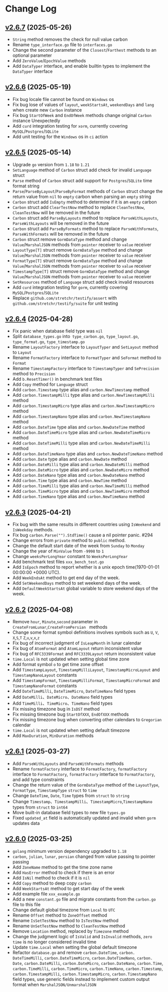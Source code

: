 # Change Log

## [v2.6.7](https://github.com/dromara/carbon/compare/v2.6.6...v2.6.7) (2025-05-26)

- `String` method removes the check for null value carbon
- Rename  `type_interface.go` file to `interfaces.go`
- Change the second parameter of the `Closest`/`Farthest` methods to an optional parameter
- Add `ZeroValue`/`EpochValue` methods
- Add  `DataTyper` interface, and enable builtin types to implement the `DataTyper` interface

## [v2.6.6](https://github.com/dromara/carbon/compare/v2.6.5...v2.6.6) (2025-05-19)

- Fix bug locale file cannot be found on `Windows` os
- Fix bug lose of values of `layout`, `weekStartsAt`, `weekendDays` and `lang` when create new `Carbon` instance 
- Fix bug `StartOfWeek` and `EndOfWeek` methods change original `Carbon` instance Unexpectedly 
- Add  `curd` integration testing for `xorm`, currently covering `MySQL`/`Postgres`/`SQLite`
- Add unit testing for the `Windows` os in `ci` action

## [v2.6.5](https://github.com/dromara/carbon/compare/v2.6.4...v2.6.5) (2025-05-14)

- Upgrade `go` version from `1.18` to `1.21`
- `SetLanguage` method of  `Carbon` struct add check for invalid  `Language` struct
- `Parse` method of  `Carbon` struct add support for `Postgres`/`SQLite` time format string
- `Parse`/`ParseByLayout`/`ParseByFormat` methods of  `Carbon` struct change the return value from `nil` to `empty` carbon when parsing an `empty` string
- `Carbon` struct add  `IsEmpty` method to determine if it is an  `empty` carbon
- `Carbon` struct add `ClearTestNow` method to replace `CleanTestNow`, `CleanTestNow` will be removed in the future
- `Carbon` struct add `ParseByLayouts` method to replace `ParseWithLayouts`, `ParseWithLayouts` will be removed in the future
- `Carbon` struct add `ParseByFormats` method to replace `ParseWithFormats`, `ParseWithFormats` will be removed in the future
-  `Carbon` struct remove  `GormDataType` method and change `Value`/`MarshalJSON` methods from `pointer` receiver to `value` receiver
-  `LayoutType[T]` struct remove  `GormDataType` method and change `Value`/`MarshalJSON` methods from `pointer` receiver to `value` receiver
-  `FormatType[T]` struct remove  `GormDataType` method and change `Value`/`MarshalJSON` methods from `pointer` receiver to `value` receiver
-  `TimestampType[T]` struct remove  `GormDataType` method and change `Value`/`MarshalJSON` methods from `pointer` receiver to `value` receiver
- `SetResources` method of  `Language` struct add check invalid resources
- Add  `curd` integration testing for `gorm`, currently covering `MySQL`/`Postgres`/`SQLite`
- Replace  `github.com/stretchr/testify/assert` with `github.com/stretchr/testify/suite` for unit testing

## [v2.6.4](https://github.com/dromara/carbon/compare/v2.6.3...v2.6.4) (2025-04-28)

- Fix panic when database field type was `nil`
- Split  `database_types.go` into` type_carbon.go`, `type_layout.go`, `type_format.go`,  `type_timestamp.go`
- Rename  `LayoutFactory` interface to `LayoutTyper` and `SetLayout` method to `Layout`
- Rename  `FormatFactory` interface to `FormatTyper` and `SeFormat` method to `Format`
- Rename  `TimestampFactory` interface to `TimestampTyper` and `SePrecision` method to `Precision`
- Add `b.ResetTimer()` in  benchmark test files
- Add `Copy` method for `Language` struct
- Add `carbon.Timestamp` type alias and `carbon.NewTimestamp` method
- Add `carbon.TimestampMilli` type alias and `carbon.NewTimestampMilli` method
- Add `carbon.TimestampMicro` type alias and `carbon.NewTimestampMicro` method
- Add `carbon.TimestampNano` type alias and `carbon.NewTimestampNano` method
- Add `carbon.DateTime` type alias and `carbon.NewDateTime` method
- Add `carbon.DateTimeMicro` type alias and `carbon.NewDateTimeMicro` method
- Add `carbon.DateTimeMilli` type alias and `carbon.NewDateTimeMilli` method
- Add `carbon.DateTimeNano` type alias and `carbon.NewDateTimeNano` method
- Add `carbon.Date` type alias and `carbon.NewDate` method
- Add `carbon.DateMilli` type alias and `carbon.NewDateMilli` method
- Add `carbon.DateMicro` type alias and `carbon.NewDateMicro` method
- Add `carbon.DateNano` type alias and `carbon.NewDateNano` method
- Add `carbon.Time` type alias and `carbon.NewTime` method
- Add `carbon.TimeMilli` type alias and `carbon.NewTimeMilli` method
- Add `carbon.TimeMicro` type alias and `carbon.NewTimeMicro` method
- Add `carbon.TimeNano` type alias and `carbon.NewTimeNano` method

## [v2.6.3](https://github.com/dromara/carbon/compare/v2.6.2...v2.6.3) (2025-04-21)

-  Fix bug with the same results in different countries using `IsWeekend` and `IsWeekday` methods.
-  Fix bug `carbon.Parse("").StdTime()` cause a nil pointer panic.  #294
-  Change errors  from `private` method  to `public` method.
-  Change the default start date of the week from `Sunday` to `Monday`
-  Change the year of `MinValue` from `-9998` to `1`
-  Change `weeksPerLongYear` constant to `WeeksPerLongYear`
- Add benchmark test files `xxx_bench_test.go`
-  Add `IsEpoch` method to report whether is a unix epoch time(1970-01-01 00:00:00 +0000 UTC).
-  Add `WeekEndsAt` method to get end day of the week.
-  Add `SetWeekendDays` method to set weekend days of the week.
-  Add `DefaultWeekStartsAt` global variable to store  weekend days of the week.

## [v2.6.2](https://github.com/dromara/carbon/compare/v2.6.1...v2.6.2) (2025-04-08)

-  Remove  `hour`, `Minute`,`second` parameter in `CreateFromLunar`,`CreateFromPersian ` methods
- Change some format symbol definitions involves symbols such as  `U`, `V`, `X`,`S`,`T` `Z`,`u`,`v`,`x`,`z`
- Fix bug of incorrect judgment of `IsLeapMonth` in lunar calendar
- Fix bug of `AtomFormat` and `AtomLayout` return inconsistent value
- Fix bug of `RFC3339Format` and `RFC3339Layout` return inconsistent value
-  `time.Local` is not updated when setting global time zone
-  Add format symbol `o` to get time zone offset
-  Add `TimestampLayout`, `TimestampMilliLayout`, `TimestampMicroLayout` and `TimestampNanoLayout` constants
-  Add `TimestampFormat`, `TimestampMilliFormat`, `TimestampMicroFormat` and `TimestampNanoFormat` constants
- Add `DateTimeMilli`, `DateTimeMicro`, `DateTimeNano` field types
- Add `DateMilli`、`DateMicro`、`DateNano` field types
- Add `TimeMilli`、`TimeMicro`、`TimeNano` field types
-  Fix missing timezone bug in `IsDST` method
- Fix missing timezone bug `StartOfXXX`,  `EndOfXXX` methods
- Fix missing timezone bug when converting other calendars to `Gregorian` calendar
-  `time.Local` is not updated when setting default timezone
-  Add `MaxDuration`, `MinDuration` methods

## [v2.6.1](https://github.com/dromara/carbon/compare/v2.6.0...v2.6.1) (2025-03-27)

- Add `ParseWithLayouts` and `ParseWithFormats` methods
- Rename `formatFactory` interface to `FormatFactory`, `formatFactory` interface to `FormatFactory`, `formatFactory` interface to `FormatFactory`, and add type constraints
- Change the return value of the `GormDataType` method of the `LayoutType`, `FormatType`, `TimestampType`  `struct`  to `time`
- Change `DateTime`, `Date`, `Time` types from `struct` to `string`
- Change `Timestamp`、`TimestampMilli`、`TimestampMicro`,`TimestampNano` types from `struct` to `int64`
- Move built-in database field types to new file `types.go`
- Fixed `updated_at` field is automatically updated and invalid when `gorm` updates data

## [v2.6.0](https://github.com/dromara/carbon/compare/v2.5.4...v2.6.0) (2025-03-25)

- `golang` minimum version dependency upgraded to `1.18`
- `carbon`, `julian`, `lunar`, `persian` changed from value passing to pointer passing
-  Add `ZoneName` method to get the time zone name
- Add `HasError` method to check if there is an error
- Add `IsNil` method to check if it is `nil`
- Add `Copy` method to deep copy `carbon`
- Add `WeekStartsAt` method to get start day of the week
- Add example file `xxx_example.go`
- Add a new `constant.go` file and migrate constants from the `carbon.go` file to this file
- Change default global timezone from `Local` to `UTC`
- Rename `Offset` method to `ZoneOffset` method
- Rename `IsSetTestNow` method to `IsTestNow` method
- Rename `UnSetTestNow` method to `CleanTestNow` method
- Remove `Location` method, replaced by `Timezone` method
- Change the judgment logic of `IsValid` and `IsInvalid` methods, `zero time` is no longer considered invalid time
- Update `time.Local` when setting the global default timezone
- Refactor `database.go` and remove `carbon.DateTime`, `carbon. DateTimeMilli`, `carbon.DateTimeMicro`,  `carbon.DateTimeNano`, `carbon. Date`, `carbon.DateMilli`, `carbon.DateMicro`,  `carbon.DateNano`, `carbon.Time`, `carbon.TimeMilli`,  `carbon.TimeMicro`, `carbon.TimeNano`, `carbon.Timestamp`, `carbon.TimestampMilli`, `carbon.TimestampMicro`, `carbon.TimestampNano` field types, use generic fields instead to implement custom output format when `MarshalJSON/UnmarshalJSON`